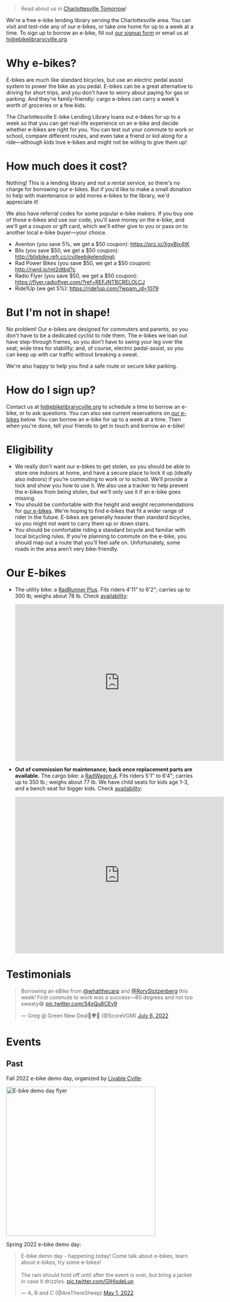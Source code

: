 > Read about us in [Charlottesville Tomorrow](https://www.cvilletomorrow.org/wanna-try-an-e-bike-josh-carp-will-lend-you-his/)!

We're a free e-bike lending library serving the Charlottesville area.
You can visit and test-ride any of our e-bikes, or take one home for up to a week
at a time. To sign up to borrow an e-bike, fill out [our signup form](https://forms.gle/9dx8FcBxav17x7C38)
or email us at hi@ebikelibrarycville.org.

# Why e-bikes?

E-bikes are much like standard bicycles, but use an electric pedal assist system
to power the bike as you pedal. E-bikes can be a great alternative to
driving for short trips, and you don't have to worry about paying for
gas or parking. And they're family-friendly: cargo e-bikes can carry a
week's worth of groceries or a few kids.

The Charlottesville E-bike Lending Library loans out e-bikes for up to a
week so that you can get real-life experience on an e-bike
and decide whether e-bikes are right for you. You can test out your
commute to work or school, compare different routes, and even take a
friend or kid along for a ride—although kids love e-bikes and might not
be willing to give them up!

# How much does it cost?

Nothing! This is a lending library and not a rental service, so there's no charge for borrowing our e-bikes. But if you'd like to make a small donation to help with maintenance or add mores e-bikes to the library, we'd appreciate it!

We also have referral codes for some popular e-bike makers. If you buy one of
those e-bikes and use our code, you'll save money on the e-bike, and we'll
get a coupon or gift card, which we'll either give to you or pass on to
another local e-bike buyer—your choice.

* Aventon (you save 5%, we get a $50 coupon): https://prz.io/XgyBjx4tK
* Blix (you save $50, we get a $50 coupon): http://blixbike.refr.cc/cvilleebikelendingli
* Rad Power Bikes (you save $50, we get a $50 coupon): http://rwrd.io/mt2dtbd?c
* Radio Flyer (you save $50, we get a $50 coupon): https://flyer.radioflyer.com/?ref=REFJNTBCRELOLCJ
* Ride1Up (we get 5%): https://ride1up.com/?wpam_id=1079

# But I'm not in shape!

No problem! Our e-bikes are designed for commuters and parents, so you
don't have to be a dedicated cyclist to ride them. The e-bikes we loan
out have step-through frames, so you don't have to swing your leg over
the seat; wide tires for stability; and, of course, electric
pedal-assist, so you can keep up with car traffic without breaking a
sweat.

We're also happy to help you find a safe route or secure bike parking.

# How do I sign up?

Contact us at hi@ebikelibrarycville.org to schedule a time to borrow an e-bike, or to ask questions. You can also see current reservations on [our e-bikes](#our-e-bikes) below. You can borrow an e-bike for up to a week at a time. Then when you're done, tell your friends to get in touch and borrow an e-bike!

# Eligibility

* We really don't want our e-bikes to get stolen, so you should be able to store one indoors at home, and have a secure place to lock it up (ideally also indoors) if you’re commuting to work or to school. We'll provide a lock and show you how to use it. We also use a tracker to help prevent the e-bikes from being stolen, but we'll only use it if an e-bike goes missing.
* You should be comfortable with the height and weight recommendations for [our e-bikes](#our-e-bikes). We're hoping to find e-bikes that fit a wider range of rider in the future. E-bikes are generally heavier than standard bicycles, so you might not want to carry them up or down stairs.
* You should be comfortable riding a standard bicycle and familiar with local bicycling rules. If you're planning to commute on the e-bike, you should map out a route that you’ll feel safe on. Unfortunately, some roads in the area aren’t very bike-friendly.

# Our E-bikes

* The utility bike: a [RadRunner Plus](https://www.radpowerbikes.com/products/radrunner-plus-electric-utility-bike). Fits riders 4'11" to 6'2"; carries up to 300 lb; weighs about 78 lb. Check [availability](https://calendar.google.com/calendar/embed?src=el8ge7ipfsd4iquqftblrgaqv4%40group.calendar.google.com&ctz=America%2FNew_York):

  <iframe src="https://calendar.google.com/calendar/embed?src=el8ge7ipfsd4iquqftblrgaqv4%40group.calendar.google.com&ctz=America%2FNew_York" style="border: 0" width="560" height="420" frameborder="0" scrolling="no"></iframe>

* **Out of commission for maintenance; back once replacement parts are available.** The cargo bike: a [RadWagon 4](https://www.radpowerbikes.com/collections/electric-bikes/products/radwagon-electric-cargo-bike). Fits riders 5'1" to 6'4"; carries up to 350 lb.; weighs about 77 lb. We have child seats for kids age 1-3, and a bench seat for bigger kids. Check [availability](https://calendar.google.com/calendar/embed?src=aohdup6p62o5lrf1cliv6iamo0%40group.calendar.google.com&ctz=America%2FNew_York):

  <iframe src="https://calendar.google.com/calendar/embed?src=aohdup6p62o5lrf1cliv6iamo0%40group.calendar.google.com&ctz=America%2FNew_York" style="border: 0" width="560" height="420" frameborder="0" scrolling="no"></iframe>

# Testimonials

<blockquote class="twitter-tweet"><p lang="en" dir="ltr">Borrowing an eBike from <a href="https://twitter.com/whatthecarp?ref_src=twsrc%5Etfw">@whatthecarp</a> and <a href="https://twitter.com/RoryStolzenberg?ref_src=twsrc%5Etfw">@RoryStolzenberg</a> this week! First commute to work was a success—80 degrees and not too sweaty😅 <a href="https://t.co/34oQu8CEy9">pic.twitter.com/34oQu8CEy9</a></p>&mdash; Greg @ Green New Deal🌹🌍✊ (@ScoreVGM) <a href="https://twitter.com/ScoreVGM/status/1544663236611637250?ref_src=twsrc%5Etfw">July 6, 2022</a></blockquote> <script async src="https://platform.twitter.com/widgets.js" charset="utf-8"></script>

# Events

## Past

Fall 2022 e-bike demo day, organized by [Livable Cville](http://livablecville.org):

<img src="/ebike-demo-day-1016-flyer.jpg" alt="E-bike demo day flyer"
width="400"/>

Spring 2022 e-bike demo day:

<blockquote class="twitter-tweet"><p lang="en" dir="ltr">E-bike demo day - happening today! Come talk about e-bikes, learn about e-bikes, try some e-bikes! <br><br>The rain should hold off until after the event is over, but bring a jacket in case it drizzles. <a href="https://t.co/GIHisdeLun">pic.twitter.com/GIHisdeLun</a></p>&mdash; A, B and C (@AreThereSheep) <a href="https://twitter.com/AreThereSheep/status/1520766481994235906?ref_src=twsrc%5Etfw">May 1, 2022</a></blockquote> <script async src="https://platform.twitter.com/widgets.js" charset="utf-8"></script>
